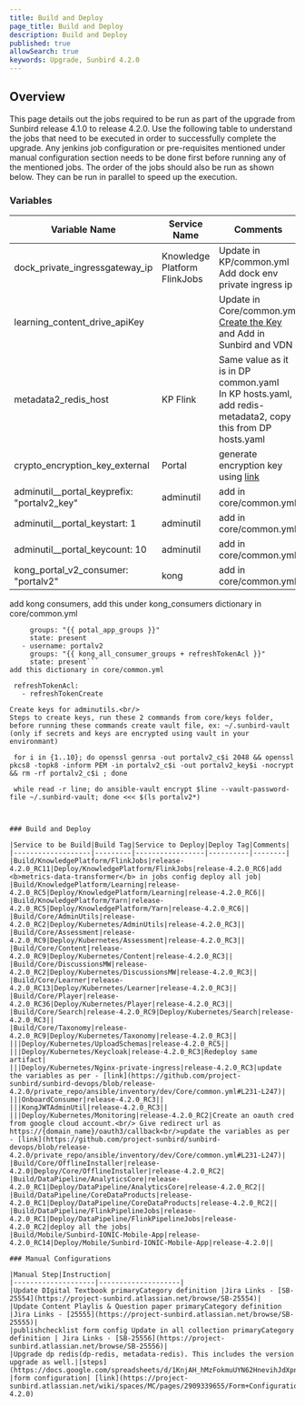 ```yaml
---
title: Build and Deploy
page_title: Build and Deploy
description: Build and Deploy
published: true
allowSearch: true
keywords: Upgrade, Sunbird 4.2.0
---
```


## Overview

This page details out the jobs required to be run as part of the upgrade from Sunbird release 4.1.0 to release 4.2.0. Use the following table to understand the jobs that need to be executed in order to successfully complete the upgrade. Any jenkins job configuration or pre-requisites mentioned under manual configuration section needs to be done first before running any of the mentioned jobs. The order of the jobs should also be run as shown below. They can be run in parallel to speed up the execution.

### Variables

|Variable Name|Service Name|Comments|
|-------------|------------|--------|
|dock_private_ingressgateway_ip|Knowledge Platform FlinkJobs|Update in KP/common.yml<br/>Add dock env private ingress ip|
|learning_content_drive_apiKey||Update in Core/common.yml<br/>[Create the Key](https://support.google.com/googleapi/answer/6158862?hl=en) and Add in Sunbird and VDN|
|metadata2_redis_host|KP Flink|Same value as it is in DP common.yaml<br/>In KP hosts.yaml, add redis-metadata2, copy this from DP hosts.yaml|
|crypto_encryption_key_external|Portal|generate encryption key using [link](https://www.allkeysgenerator.com/Random/Security-Encryption-Key-Generator.aspx)|
|adminutil__portal_keyprefix: "portalv2_key"|adminutil|add in core/common.yml|
|adminutil__portal_keystart: 1|adminutil|add in core/common.yml|
|adminutil__portal_keycount: 10|adminutil|add in core/common.yml|    
|kong_portal_v2_consumer: "portalv2"|kong|add in core/common.yml|

add kong consumers, add this under kong_consumers dictionary in core/common.yml
```- username: portal_app
     groups: "{{ potal_app_groups }}"
     state: present
   - username: portalv2
     groups: "{{ kong_all_consumer_groups + refreshTokenAcl }}"
     state: present```
add this dictionary in core/common.yml
```
     refreshTokenAcl:
       - refreshTokenCreate
```
Create keys for adminutils.<br/>
Steps to create keys, run these 2 commands from core/keys folder, before running these commands create vault file, ex: ~/.sunbird-vault (only if secrets and keys are encrypted using vault in your environmant)
```
     for i in {1..10}; do openssl genrsa -out portalv2_c$i 2048 && openssl pkcs8 -topk8 -inform PEM -in portalv2_c$i -out portalv2_key$i -nocrypt && rm -rf portalv2_c$i ; done

     while read -r line; do ansible-vault encrypt $line --vault-password-file ~/.sunbird-vault; done <<< $(ls portalv2*)
```


### Build and Deploy

|Service to be Build|Build Tag|Service to Deploy|Deploy Tag|Comments|
|-------------------|---------|-----------------|----------|--------|
|Build/KnowledgePlatform/FlinkJobs|release-4.2.0_RC11|Deploy/KnowledgePlatform/FlinkJobs|release-4.2.0_RC6|add <b>metrics-data-transformer</b> in jobs config deploy all job|
|Build/KnowledgePlatform/Learning|release-4.2.0_RC5|Deploy/KnowledgePlatform/Learning|release-4.2.0_RC6||
|Build/KnowledgePlatform/Yarn|release-4.2.0_RC5|Deploy/KnowledgePlatform/Yarn|release-4.2.0_RC6||
|Build/Core/AdminUtils|release-4.2.0_RC2|Deploy/Kubernetes/AdminUtils|release-4.2.0_RC3||
|Build/Core/Assessment|release-4.2.0_RC9|Deploy/Kubernetes/Assessment|release-4.2.0_RC3||
|Build/Core/Content|release-4.2.0_RC9|Deploy/Kubernetes/Content|release-4.2.0_RC3||
|Build/Core/DiscussionsMW|release-4.2.0_RC2|Deploy/Kubernetes/DiscussionsMW|release-4.2.0_RC3||
|Build/Core/Learner|release-4.2.0_RC13|Deploy/Kubernetes/Learner|release-4.2.0_RC3||
|Build/Core/Player|release-4.2.0_RC36|Deploy/Kubernetes/Player|release-4.2.0_RC3||
|Build/Core/Search|release-4.2.0_RC9|Deploy/Kubernetes/Search|release-4.2.0_RC3||
|Build/Core/Taxonomy|release-4.2.0_RC9|Deploy/Kubernetes/Taxonomy|release-4.2.0_RC3||
|||Deploy/Kubernetes/UploadSchemas|release-4.2.0_RC5||
|||Deploy/Kubernetes/Keycloak|release-4.2.0_RC3|Redeploy same artifact|
|||Deploy/Kubernetes/Nginx-private-ingress|release-4.2.0_RC3|update the variables as per - [link](https://github.com/project-sunbird/sunbird-devops/blob/release-4.2.0/private_repo/ansible/inventory/dev/Core/common.yml#L231-L247)|
|||OnboardConsumer|release-4.2.0_RC3||
|||KongJWTAdminUtil|release-4.2.0_RC3||
|||Deploy/Kubernetes/Monitoring|release-4.2.0_RC2|Create an oauth cred from google cloud account.<br/> Give redirect url as https://{domain_name}/oauth3/callback<br/>update the variables as per - [link](https://github.com/project-sunbird/sunbird-devops/blob/release-4.2.0/private_repo/ansible/inventory/dev/Core/common.yml#L231-L247)|
|Build/Core/OfflineInstaller|release-4.2.0|Deploy/Core/OfflineInstaller|release-4.2.0_RC2|
|Build/DataPipeline/AnalyticsCore|release-4.2.0_RC1|Deploy/DataPipeline/AnalyticsCore|release-4.2.0_RC2||
|Build/DataPipeline/CoreDataProducts|release-4.2.0_RC1|Deploy/DataPipeline/CoreDataProducts|release-4.2.0_RC2||
|Build/DataPipeline/FlinkPipelineJobs|release-4.2.0_RC1|Deploy/DataPipeline/FlinkPipelineJobs|release-4.2.0_RC2|deploy all the jobs|
|Build/Mobile/Sunbird-IONIC-Mobile-App|release-4.2.0_RC14|Deploy/Mobile/Sunbird-IONIC-Mobile-App|release-4.2.0||

### Manual Configurations

|Manual Step|Instruction|
|--------------------|--------------------|
|Update DIgital Textbook primaryCategory definition |Jira Links - [SB-25554](https://project-sunbird.atlassian.net/browse/SB-25554)|
|Update Content Playlis & Question paper primaryCategory definition |Jira Links - [25555](https://project-sunbird.atlassian.net/browse/SB-25555)|
|publishchecklist form config Update in all collection primaryCategory definition | Jira Links - [SB-25556](https://project-sunbird.atlassian.net/browse/SB-25556)|
|Upgrade dp redis(dp-redis, metadata-redis). This includes the version upgrade as well.|[steps](https://docs.google.com/spreadsheets/d/1KnjAH_hMzFokmuUYN62HnevihJdXpnrfUgm_VgAH7AU/edit#gid=344919181)|
|form configuration| [link](https://project-sunbird.atlassian.net/wiki/spaces/MC/pages/2909339655/Form+Configuration+release-4.2.0)
